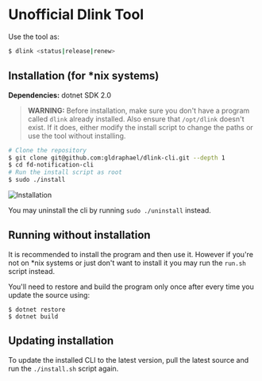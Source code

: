 # Unofficial Dlink Tool

Use the tool as:
```bash
$ dlink <status|release|renew>
```

## Installation (for *nix systems)

**Dependencies:** dotnet SDK 2.0

> **WARNING:** Before installation, make sure you don't have a program called `dlink` already installed. Also ensure that `/opt/dlink` doesn't exist. If it does, either modify the install script to change the paths or use the tool without installing.

```bash
# Clone the repository
$ git clone git@github.com:gldraphael/dlink-cli.git --depth 1
$ cd fd-notification-cli
# Run the install script as root
$ sudo ./install
```

![Installation](dist/installation.png)

You may uninstall the cli by running `sudo ./uninstall` instead.

## Running without installation

It is recommended to install the program and then use it. However if you're not on *nix systems or just don't want to install it you may run the `run.sh` script instead.

You'll need to restore and build the program only once after every time you update the source using:

```
$ dotnet restore
$ dotnet build
```

## Updating installation

To update the installed CLI to the latest version, pull the latest source and run the `./install.sh` script again.
